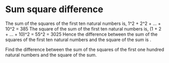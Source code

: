 # Sum square difference
The sum of the squares of the first ten natural numbers is,
1^2 + 2^2 + ... + 10^2 = 385
The square of the sum of the first ten natural numbers is,
(1 + 2 + ... + 10)^2 = 55^2 = 3025
Hence the difference between the sum of the squares of the first ten natural numbers and the square of the sum is .

Find the difference between the sum of the squares of the first one hundred natural numbers and the square of the sum.
